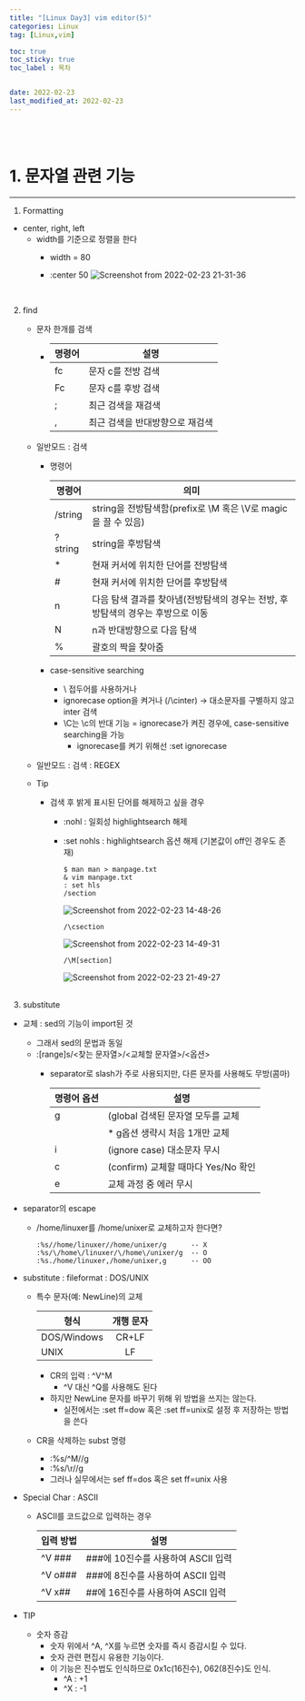 ```yaml
---
title: "[Linux Day3] vim editor(5)"
categories: Linux
tag: [Linux,vim]

toc: true
toc_sticky: true
toc_label : 목차


date: 2022-02-23
last_modified_at: 2022-02-23
---
```

<br>
<br>

# 1. 문자열 관련 기능
---
1. Formatting
  * center, right, left
    - width를 기준으로 정렬을 한다
      + width = 80
      + :center 50 
        ![Screenshot from 2022-02-23 21-31-36](https://user-images.githubusercontent.com/58837749/155320005-22989800-9413-42ff-af5f-1fbabc036183.png)

        <br>
2. find
     * 문자 한개를 검색
       - |명령어|설명|
         |---|---|
         |fc|문자 c를 전방 검색|
         |Fc|문자 c를 후방 검색|
         |;|최근 검색을 재검색|
         |,|최근 검색을 반대방향으로 재검색|

     * 일반모드 : 검색
       - 명령어

         |명령어|의미|
         |---|---|
         |/string|string을 전방탐색함(prefix로 \M 혹은 \V로 magic을 끌 수 있음)|
         |?string|string을 후방탐색|
         |*|현재 커서에 위치한 단어를 전방탐색|
         |#|현재 커서에 위치한 단어를 후방탐색|
         |n|다음 탐색 결과를 찾아냄(전방탐색의 경우는 전방, 후방탐색의 경우는 후방으로 이동|
         |N|n과 반대방향으로 다음 탐색|
         |%|괄호의 짝을 찾아줌|

       - case-sensitive searching
         + \ 접두어를 사용하거나
         + ignorecase option을 켜거나 (/\cinter) → 대소문자를 구별하지 않고 inter 검색
         + \C는 \c의 반대 기능 = ignorecase가 켜진 경우에, case-sensitive searching을 가능
           * ignorecase를 켜기 위해선 :set ignorecase

     * 일반모드 : 검색 : REGEX
     * Tip
       - 검색 후 밝게 표시된 단어를 해제하고 싶을 경우
         + :nohl : 일회성 highlightsearch 해제
         + :set nohls : highlightsearch 옵션 해제 (기본값이 off인 경우도 존재)

           ```
           $ man man > manpage.txt
           & vim manpage.txt
           : set hls
           /section
           ```

           ![Screenshot from 2022-02-23 14-48-26](https://user-images.githubusercontent.com/58837749/155321931-d69e9270-b86a-4b86-817b-49066bde0408.png)

           ```
           /\csection
           ```

           ![Screenshot from 2022-02-23 14-49-31](https://user-images.githubusercontent.com/58837749/155321934-e9efac37-65f0-499a-8b7d-c8d5b2ac00bf.png)

           ```
           /\M[section]
           ```

           ![Screenshot from 2022-02-23 21-49-27](https://user-images.githubusercontent.com/58837749/155322619-8e6ffda8-38a0-4e4d-96dd-e4eba2252bab.png)

           <br>
3. substitute
  * 교체 : sed의 기능이 import된 것
    - 그래서 sed의 문법과 동일
    - :[range]s/<찾는 문자열>/<교체할 문자열>/<옵션>
      + separator로 slash가 주로 사용되지만, 다른 문자를 사용해도 무방(콤마)

        |명령어 옵션|설명|
        |---|---|
        |g|(global 검색된 문자열 모두를 교체|
        ||* g옵션 생략시 처음 1개만 교체|
        |i|(ignore case) 대소문자 무시|
        |c|(confirm) 교체할 때마다 Yes/No 확인|
        |e|교체 과정 중 에러 무시|

  * separator의 escape
    - /home/linuxer를 /home/unixer로 교체하고자 한다면?
      ```
      :%s//home/linuxer//home/unixer/g      -- X
      :%s/\/home\/linuxer/\/home\/unixer/g  -- O
      :%s./home/linuxer,/home/unixer,g      -- OO
      ```
  * substitute : fileformat : DOS/UNIX
    - 특수 문자(예: NewLine)의 교체

      |형식|개행 문자|
      |---|:---:|
      |DOS/Windows|CR+LF|
      |UNIX|LF|

      + CR의 입력 : ^V^M
        * ^V 대신 ^Q를 사용해도 된다 
      + 하지만 NewLine 문자를 바꾸기 위해 위 방법을 쓰지는 않는다.
        * 실전에서는 :set ff=dow 혹은 :set ff=unix로 설정 후 저장하는 방법을 쓴다 
    - CR을 삭제하는 subst 명령
      + :%s/^M//g
      + :%s/\r//g
      + 그러나 실무에서는 sef ff=dos 혹은 set ff=unix 사용
  * Special Char : ASCII
    - ASCII를 코드값으로 입력하는 경우

      |입력 방법|설명|
      |---|---|
      |^V ###|###에 10진수를 사용하여 ASCII 입력|
      |^V o###|###에 8진수를 사용하여 ASCII 입력|
      |^V x##|##에 16진수를 사용하여 ASCII 입력|

  * TIP
    - 숫자 증감
      + 숫자 위에서 ^A, ^X를 누르면 숫자를 즉시 증감시킬 수 있다. 
      + 숫자 관련 편집시 유용한 기능이다. 
      + 이 기능은 진수법도 인식하므로 0x1c(16진수), 062(8진수)도 인식.
        * ^A : +1
        * ^X : -1 

